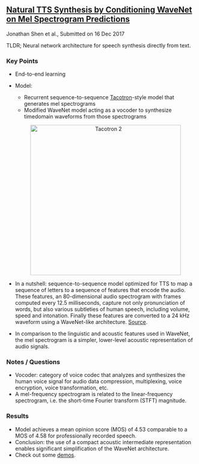 ## [Natural TTS Synthesis by Conditioning WaveNet on Mel Spectrogram Predictions](https://arxiv.org/abs/1712.05884)
Jonathan Shen et al., Submitted on 16 Dec 2017

TLDR; Neural network architecture for speech synthesis directly from text.

### Key Points
* End-to-end learning
* Model:
  * Recurrent sequence-to-sequence [Tacotron](https://github.com/gcunhase/PaperNotes/blob/master/notes/tacotron.md)-style model that generates mel spectrograms
  * Modified WaveNet model acting as a vocoder to synthesize timedomain waveforms from those spectrograms  
  
  <p align="center">
  <img src="https://github.com/gcunhase/PaperNotes/blob/master/notes/imgs/tacotron2_architecture.png" width="400" alt="Tacotron 2">
  </p>
*  In a nutshell: sequence-to-sequence model optimized for TTS to map a sequence of letters to a sequence of features that encode the audio. These features, an 80-dimensional audio spectrogram with frames computed every 12.5 milliseconds, capture not only pronunciation of words, but also various subtleties of human speech, including volume, speed and intonation. Finally these features are converted to a 24 kHz waveform using a WaveNet-like architecture. [Source](https://research.googleblog.com/2017/12/tacotron-2-generating-human-like-speech.html?m=1).
* In comparison to the linguistic and acoustic features used in WaveNet, the mel spectrogram is a simpler, lower-level acoustic representation of audio signals.  

### Notes / Questions
* Vocoder: category of voice codec that analyzes and synthesizes the human voice signal for audio data compression, multiplexing, voice encryption, voice transformation, etc.
* A mel-frequency spectrogram is related to the linear-frequency spectrogram, i.e. the short-time Fourier transform (STFT) magnitude.

### Results
* Model achieves a mean opinion score (MOS) of 4.53 comparable to a MOS of 4.58 for professionally recorded speech.
* Conclusion: the use of a compact acoustic intermediate representation enables significant simplification of the WaveNet architecture.
* Check out some [demos](https://google.github.io/tacotron/publications/tacotron2/index.html).

